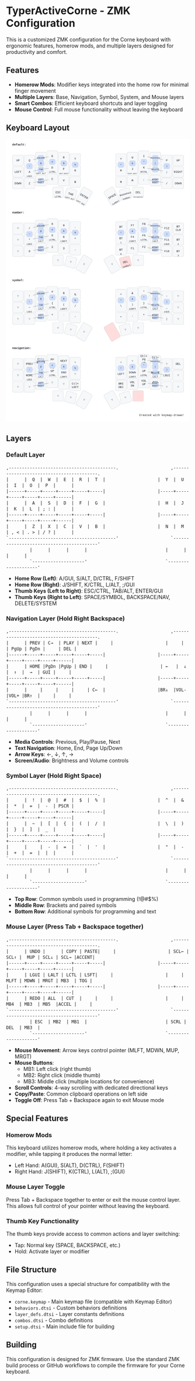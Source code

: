 # TyperActiveCorne - ZMK Configuration

This is a customized ZMK configuration for the Corne keyboard with ergonomic features, homerow mods, and multiple layers designed for productivity and comfort.

## Features

- **Homerow Mods**: Modifier keys integrated into the home row for minimal finger movement
- **Multiple Layers**: Base, Navigation, Symbol, System, and Mouse layers
- **Smart Combos**: Efficient keyboard shortcuts and layer toggling
- **Mouse Control**: Full mouse functionality without leaving the keyboard

## Keyboard Layout

![Keyboard layout](keymap.svg)

## Layers

### Default Layer

```
,-----------------------------------------.                    ,-----------------------------------------.        
|      |  Q  |  W  |  E  |  R  |  T  |                    |  Y  |  U  |  I  |  O  |  P  |      |
|------+-----+-----+-----+-----+-----|                    |-----+-----+-----+-----+-----+------|
|      |  A  |  S  |  D  |  F  |  G  |                    |  H  |  J  |  K  |  L  | ; : |      |
|------+-----+-----+-----+-----+-----|                    |-----+-----+-----+-----+-----+------|
|      |  Z  |  X  |  C  |  V  |  B  |                    |  N  |  M  | , < | . > | / ? |      |
`-----------------------------------------'                    `-----------------------------------------'
         |      |      |      |                              |      |      |      |
         `--------------------'                              `--------------------'
```

- **Home Row (Left)**: A/GUI, S/ALT, D/CTRL, F/SHIFT
- **Home Row (Right)**: J/SHIFT, K/CTRL, L/ALT, ;/GUI
- **Thumb Keys (Left to Right)**: ESC/CTRL, TAB/ALT, ENTER/GUI
- **Thumb Keys (Right to Left)**: SPACE/SYMBOL, BACKSPACE/NAV, DELETE/SYSTEM

### Navigation Layer (Hold Right Backspace)

```
,-----------------------------------------.                    ,-----------------------------------------.        
|      | PREV | C→  | PLAY | NEXT |     |                    |     |     | PgUp | PgDn |     | DEL |
|------+-----+-----+-----+-----+-----|                    |-----+-----+-----+-----+-----+------|
|      | HOME |PgDn |PgUp | END |     |                    | ←   |  ↓  |  ↑  |  →  | GUI |     |
|------+-----+-----+-----+-----+-----|                    |-----+-----+-----+-----+-----+------|
|      |     |     |     |     | C←  |                    |BR↓  |VOL- |VOL+ |BR↑  |     |     |
`-----------------------------------------'                    `-----------------------------------------'
         |      |      |      |                              |      |      |      |
         `--------------------'                              `--------------------'
```

- **Media Controls**: Previous, Play/Pause, Next
- **Text Navigation**: Home, End, Page Up/Down
- **Arrow Keys**: ←, ↓, ↑, →
- **Screen/Audio**: Brightness and Volume controls

### Symbol Layer (Hold Right Space)

```
,-----------------------------------------.                    ,-----------------------------------------.        
|      |  !  |  @  |  #  |  $  |  %  |                    |  ^  |  &  |  *  |  =  |  -  | PSCR |
|------+-----+-----+-----+-----+-----|                    |-----+-----+-----+-----+-----+------|
|      |  ~  |  [  |  {  |  (  |  /  |                    |  \  |  )  |  }  |  ]  |  _  |      |
|------+-----+-----+-----+-----+-----|                    |-----+-----+-----+-----+-----+------|
|      |     |  -  |  =  |  `  |  '  |                    |  "  |  -  |  +  |  =  |  |  |      |
`-----------------------------------------'                    `-----------------------------------------'
         |      |      |      |                              |      |      |      |
         `--------------------'                              `--------------------'
```

- **Top Row**: Common symbols used in programming (!@#$%)
- **Middle Row**: Brackets and paired symbols
- **Bottom Row**: Additional symbols for programming and text

### Mouse Layer (Press Tab + Backspace together)

```
,-----------------------------------------.                    ,-----------------------------------------.        
|      | UNDO |      | COPY | PASTE|     |                    | SCL← | SCL↑ |  MUP | SCL↓ | SCL→ |ACCENT|
|------+-----+-----+-----+-----+-----|                    |-----+-----+-----+-----+-----+------|
|      | LGUI | LALT | LCTL | LSFT|     |                    |     | MLFT | MDWN | MRGT | MB3  | TOG |
|------+-----+-----+-----+-----+-----|                    |-----+-----+-----+-----+-----+------|
|      | REDO | ALL  | CUT  |     |     |                    |     | MB4  | MB3  | MB5  |ACCEL |     |
`-----------------------------------------'                    `-----------------------------------------'
         | ESC  | MB2  | MB1  |                              | SCRL | DEL  | MB3  |
         `--------------------'                              `--------------------'
```

- **Mouse Movement**: Arrow keys control pointer (MLFT, MDWN, MUP, MRGT)
- **Mouse Buttons**: 
  - MB1: Left click (right thumb)
  - MB2: Right click (middle thumb)
  - MB3: Middle click (multiple locations for convenience)
- **Scroll Controls**: 4-way scrolling with dedicated directional keys
- **Copy/Paste**: Common clipboard operations on left side
- **Toggle Off**: Press Tab + Backspace again to exit Mouse mode

## Special Features

### Homerow Mods
This keyboard utilizes homerow mods, where holding a key activates a modifier, while tapping it produces the normal letter:

- Left Hand: A(GUI), S(ALT), D(CTRL), F(SHIFT)
- Right Hand: J(SHIFT), K(CTRL), L(ALT), ;(GUI)

### Mouse Layer Toggle
Press Tab + Backspace together to enter or exit the mouse control layer. This allows full control of your pointer without leaving the keyboard.

### Thumb Key Functionality
The thumb keys provide access to common actions and layer switching:

- Tap: Normal key (SPACE, BACKSPACE, etc.)
- Hold: Activate layer or modifier

## File Structure

This configuration uses a special structure for compatibility with the Keymap Editor:

- `corne.keymap` - Main keymap file (compatible with Keymap Editor)
- `behaviors.dtsi` - Custom behaviors definitions
- `layer_defs.dtsi` - Layer constants definitions
- `combos.dtsi` - Combo definitions
- `setup.dtsi` - Main include file for building

## Building

This configuration is designed for ZMK firmware. Use the standard ZMK build process or GitHub workflows to compile the firmware for your Corne keyboard.
